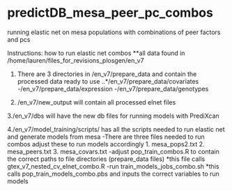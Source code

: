 # predictDB_mesa_peer_pc_combos
running elastic net on mesa populations with combinations of peer factors and pcs

Instructions: how to run elastic net combos
**all data found in /home/lauren/files_for_revisions_plosgen/en_v7

1. There are 3 directories in /en_v7/prepare_data and contain the processed data ready to use 
  ..*/en_v7/prepare_data/covariates
  -/en_v7/prepare_data/expression
  -/en_v7/prepare_data/genotypes
 
2. /en_v7/new_output will contain all processed elnet files

3./en_v7/dbs will have the new db files for running models with PrediXcan

4./en_v7/model_training/scripts/ has all the scripts needed to run elastic net and generate models from mesa
  -There are three files needed to run combos adjust these to run models accordingly 
    1. mesa_pops2.txt
    2. mesa_peers.txt
    3. mesa_covars.txt
  -adjust pop_train_combos.R to contain the correct paths to file directories (prepare_data files)
    *this file calls gtex_v7_nested_cv_elnet_combo.R 
  -run train_models_jobs_combo.sh 
    *this calls pop_train_models_combo.pbs and inputs the correct variables to run models
    
    

